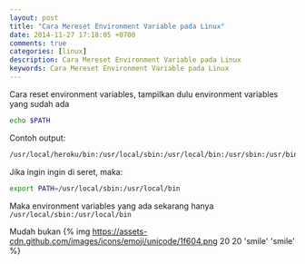 ```yaml
---
layout: post
title: "Cara Mereset Environment Variable pada Linux"
date: 2014-11-27 17:18:05 +0700
comments: true
categories: [linux]
description: Cara Mereset Environment Variable pada Linux
keywords: Cara Mereset Environment Variable pada Linux
---
```

Cara reset environment variables, tampilkan dulu environment variables yang sudah ada
``` sh
echo $PATH
```
<!--more-->
Contoh output:

``` sh
/usr/local/heroku/bin:/usr/local/sbin:/usr/local/bin:/usr/sbin:/usr/bin:/sbin:/bin:/usr/games:/usr/local/games:/usr/local/go/bin
```
Jika ingin ingin di seret, maka:
``` sh
export PATH=/usr/local/sbin:/usr/local/bin
```
Maka environment variables yang ada sekarang hanya `/usr/local/sbin:/usr/local/bin`

Mudah bukan {% img https://assets-cdn.github.com/images/icons/emoji/unicode/1f604.png 20 20 'smile' 'smile' %}